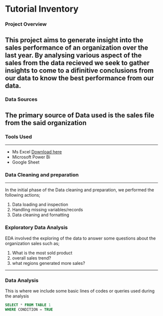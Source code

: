 # Tutorial Inventory

### Project Overview
This project aims to generate insight into the sales performance of an organization over the last year. By analysing various aspect of the sales from the data recieved 
we seek to gather insights to come to a difinitive conclusions from our data to know the best performance from our data.
---
### Data Sources
The primary source of Data used is the sales file from the said organization
---
### Tools Used
---
- Ms Excel
  [Download here](https://www.microsoft.com)
- Microsoft Power Bi
- Google Sheet

### Data Cleaning and preparation
---
In the initial phase of the Data cleaning and preparation, we performed the following actions;
  1. Data loading and inspection
  2. Handling missing variables/records
  3. Data cleaning and fornatting

### Exploratory Data Analysis
EDA involved the exploring of the data to answer some questions about the organization sales such as;
1. What is the most sold product
2. overall sales trend?
3. what regions generated more sales?
---
### Data Analysis
This is where we include some basic lines of codes or queries used during the analysis

~~~ SQL
SELECT * FROM TABLE 1
WHERE CONDITION = TRUE
~~~

